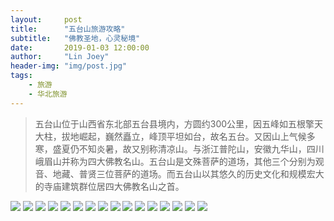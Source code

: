 ```yaml
---
layout:     post
title:      "五台山旅游攻略"
subtitle:   "佛教圣地，心灵秘境"
date:       2019-01-03 12:00:00
author:     "Lin Joey"
header-img: "img/post.jpg"
tags:
    - 旅游
    - 华北旅游
---
```

>五台山位于山西省东北部五台县境内，方圆约300公里，因五峰如五根擎天大柱，拔地崛起，巍然矗立，峰顶平坦如台，故名五台。又因山上气候多寒，盛夏仍不知炎暑，故又别称清凉山。与浙江普陀山，安徽九华山，四川峨眉山并称为四大佛教名山。五台山是文殊菩萨的道场，其他三个分别为观音、地藏、普贤三位菩萨的道场。而五台山以其悠久的历史文化和规模宏大的寺庙建筑群位居四大佛教名山之首。

![](https://linjoey-image.oss-cn-beijing.aliyuncs.com/我是驴友-五台山_页面_01.jpg)
![](https://linjoey-image.oss-cn-beijing.aliyuncs.com/我是驴友-五台山_页面_02.jpg)
![](https://linjoey-image.oss-cn-beijing.aliyuncs.com/我是驴友-五台山_页面_03.jpg)
![](https://linjoey-image.oss-cn-beijing.aliyuncs.com/我是驴友-五台山_页面_04.jpg)
![](https://linjoey-image.oss-cn-beijing.aliyuncs.com/我是驴友-五台山_页面_05.jpg)
![](https://linjoey-image.oss-cn-beijing.aliyuncs.com/我是驴友-五台山_页面_06.jpg)
![](https://linjoey-image.oss-cn-beijing.aliyuncs.com/我是驴友-五台山_页面_07.jpg)
![](https://linjoey-image.oss-cn-beijing.aliyuncs.com/我是驴友-五台山_页面_08.jpg)
![](https://linjoey-image.oss-cn-beijing.aliyuncs.com/我是驴友-五台山_页面_09.jpg)
![](https://linjoey-image.oss-cn-beijing.aliyuncs.com/我是驴友-五台山_页面_10.jpg)
![](https://linjoey-image.oss-cn-beijing.aliyuncs.com/我是驴友-五台山_页面_11.jpg)
![](https://linjoey-image.oss-cn-beijing.aliyuncs.com/我是驴友-五台山_页面_12.jpg)
![](https://linjoey-image.oss-cn-beijing.aliyuncs.com/我是驴友-五台山_页面_13.jpg)
![](https://linjoey-image.oss-cn-beijing.aliyuncs.com/我是驴友-五台山_页面_14.jpg)
![](https://linjoey-image.oss-cn-beijing.aliyuncs.com/我是驴友-五台山_页面_15.jpg)
![](https://linjoey-image.oss-cn-beijing.aliyuncs.com/我是驴友-五台山_页面_16.jpg)
